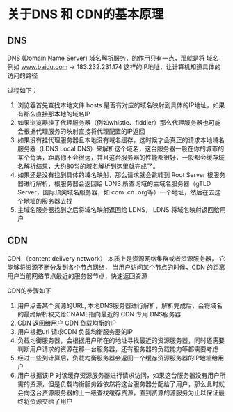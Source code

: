 # 关于DNS 和 CDN的基本原理

## DNS

DNS (Domain Name Server) 域名解析服务，的作用只有一点，那就是将 域名 例如 www.baidu.com -> 183.232.231.174 这样的IP地址，让计算机知道具体的访问的路径

过程如下：

1. 浏览器首先查找本地文件 hosts 是否有对应的域名映射到具体的IP地址，如果有那么直接那本地的域名IP
2. 如果浏览器挂了代理服务器（例如whistle、fiddler）那么代理服务器也可能会根据代理服务的映射直接将代理配置的IP返回
3. 如果没有挂代理服务器且本地没有域名缓存，这时候才会真正的请求本地域名服务器（LDNS  Local DNS）来解析这个域名，这台服务器一般在你的城市的某个角落，距离你不会很远，并且这台服务器的性能都很好，一般都会缓存域名解析结果，大约80%的域名解析到这里就完成了。
4. 如果还是没有找到具体的域名映射，那么请求就会跳转到 Root Server 根服务器进行解析，根服务器会返回给 LDNS 所查询域的主域名服务器（gTLD Server，国际顶尖域名服务器，如.com .cn .org等）一个地址，然后在去这个地址的服务器去找
5. 主域名服务器找到之后将域名映射返回给 LDNS， LDNS 将域名映射返回给用户

## CDN

CDN （content delivery network） 本质上是资源网络集群或者资源服务器，
它能够将资源不断分发到各个节点网络， 当用户访问某个节点的时候，CDN 的距离用户当前网络节点最近的服务器节点，快速返回资源

CDN的步骤如下

1. 用户点击某个资源的URL, 本地DNS服务器进行解析，解析完成后，会将域名的最终解析权交给CNAME指向最近的 CDN 专用 DNS服务器
2. CDN 返回给用户 CDN 负载均衡的IP
3. 用户根据url 请求CDN 负载均衡服务器的IP
4. 负载均衡服务器，会根据用户所在的地址寻找最近的资源服务器，同时还需要判断用户请求的资源在那一台服务器，还有服务器的负载能力等都需要考虑
5. 经过一些列计算后，负载均衡服务器会返回一个缓存资源服务器的IP地址给用户
6. 用户根据该IP 对该缓存资源服务器进行请求访问，如果这台服务器没有用户所需的资源，但是负载均衡服务器依然将这台服务器分配给了用户，那么此时就会向这台资源服务器的上一级查找缓存资源，直到资源的源服务为止以保证最终将资源交给了用户